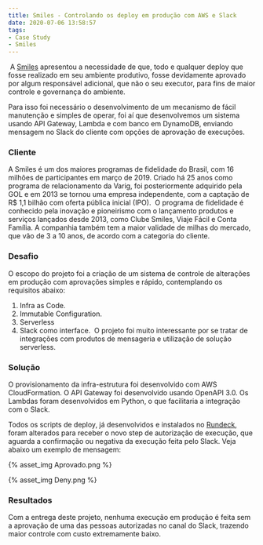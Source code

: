 ```yaml
---
title: Smiles - Controlando os deploy em produção com AWS e Slack
date: 2020-07-06 13:58:57
tags:
- Case Study
- Smiles
---
```

​
A [Smiles](https://www.smiles.com.br) apresentou a necessidade de que, todo e qualquer deploy que fosse realizado em seu ambiente produtivo, fosse devidamente aprovado por algum responsável adicional, que não o seu executor, para fins de maior controle e governança do ambiente.

Para isso foi necessário o desenvolvimento de um mecanismo de fácil manutenção e simples de operar, foi aí que desenvolvemos um sistema usando API Gateway, Lambda e com banco em DynamoDB, enviando mensagem no Slack do cliente com opções de aprovação de execuções.
​
### Cliente
​A Smiles é um dos maiores programas de fidelidade do Brasil, com 16 milhões de participantes em março de 2019. Criado há 25 anos como programa de relacionamento da Varig, foi posteriormente adquirido pela GOL e em 2013 se tornou uma empresa independente, com a captação de R$ 1,1 bilhão com oferta pública inicial (IPO).
​
O programa de fidelidade é conhecido pela inovação e pioneirismo com o lançamento produtos e serviços lançados desde 2013, como Clube Smiles, Viaje Fácil e Conta Família. A companhia também tem a maior validade de milhas do mercado, que vão de 3 a 10 anos, de acordo com a categoria do cliente.
​
### Desafio
O escopo do projeto foi a criação de um sistema de controle de alterações em produção com aprovações simples e rápido, contemplando os requisitos abaixo:
 1. Infra as Code.
 2. Immutable Configuration.
 3. Serverless
 4. Slack como interface.
​
O projeto foi muito interessante por se tratar de integrações com produtos de mensageria e utilização de solução serverless.
​
### Solução
​O provisionamento da infra-estrutura foi desenvolvido com AWS CloudFormation.
O API Gateway foi desenvolvido usando OpenAPI 3.0.
Os Lambdas foram desenvolvidos em Python, o que facilitaria a integração com o Slack.

Todos os scripts de deploy, já desenvolvidos e instalados no [Rundeck](https://www.rundeck.com/open-source), foram alterados para receber o novo step de autorização de execução, que aguarda a confirmação ou negativa da execução feita pelo Slack. Veja abaixo um exemplo de mensagem:

{% asset_img Aprovado.png %}

{% asset_img Deny.png %}

### Resultados

Com a entrega deste projeto, nenhuma execução em produção é feita sem a aprovação de uma das pessoas autorizadas no canal do Slack, trazendo maior controle com custo extremamente baixo.
